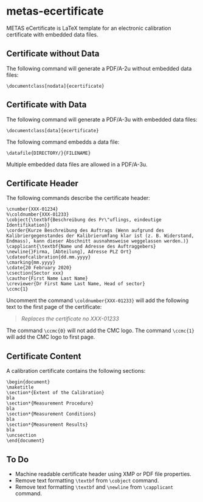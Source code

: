 # metas-ecertificate
METAS eCertificate is LaTeX template for an electronic calibration certificate with embedded data files.

## Certificate without Data

The following command will generate a PDF/A-2u without embedded data files:

    \documentclass[nodata]{ecertificate}

## Certificate with Data

The following command will generate a PDF/A-3u with embedded data files:

    \documentclass[data]{ecertificate}
    
The following command embedds a data file:

    \datafile{DIRECTORY/}{FILENAME}
    
Multiple embedded data files are allowed in a PDF/A-3u.
    
## Certificate Header

The following commands describe the certificate header:

    \cnumber{XXX-01234}
    %\coldnumber{XXX-01233}
    \cobject{\textbf{Beschreibung des Pr\"uflings, eindeutige Identifikation}}
    \corder{Kurze Beschreibung des Auftrags (Wenn aufgrund des Kalibriergegenstandes der Kalibrierumfang klar ist (z. B. Widerstand, Endmass), kann dieser Abschnitt ausnahmsweise weggelassen werden.)}
    \capplicant{\textbf{Name und Adresse des Auftraggebers} \newline{}Firma, [Abteilung], Adresse PLZ Ort}
    \cdateofcalibration{dd.mm.yyyy}
    \cmarking{mm.yyyy}
    \cdate{20 February 2020}
    \csection{Sector xxx}
    \cauthor{First Name Last Name}
    \creviewer{Dr First Name Last Name, Head of sector}
    \ccmc{1}

Uncomment the command `\coldnumber{XXX-01233}` will add the following text to the first page of the certificate:

> *Replaces the certificate no XXX-01233*

The command `\ccmc{0}` will not add the CMC logo. The command `\ccmc{1}` will add the CMC logo to first page.

## Certificate Content

A calibration certificate contains the following sections:

    \begin{document}
    \maketitle
    \section*{Extent of the Calibration}
    bla
    \section*{Measurement Procedure}
    bla
    \section*{Measurement Conditions}
    bla
    \section*{Measurement Results}
    bla
    \uncsection
    \end{document}
    
## To Do

* Machine readable certificate header using XMP or PDF file properties.
* Remove text formatting `\textbf` from `\cobject` command.
* Remove text formatting `\textbf` and `\newline` from `\capplicant` command.
